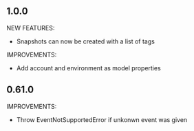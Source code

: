 ## 1.0.0

NEW FEATURES:

* Snapshots can now be created with a list of tags

IMPROVEMENTS:

* Add account and environment as model properties

## 0.61.0

IMPROVEMENTS:

* Throw EventNotSupportedError if unkonwn event was given
